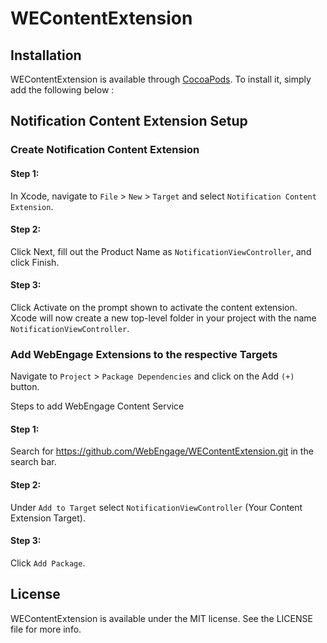 # WEContentExtension


## Installation

WEContentExtension is available through [CocoaPods](https://cocoapods.org). To install
it, simply add the following below :

## Notification Content Extension Setup
### Create Notification Content Extension
#### Step 1:
In Xcode, navigate to `File` > `New` > `Target` and select `Notification Content Extension`.

#### Step 2:
Click Next, fill out the Product Name as `NotificationViewController`, and click Finish.

#### Step 3:
Click Activate on the prompt shown to activate the content extension. Xcode will now create a new top-level folder in your project with the name `NotificationViewController`.

### Add WebEngage Extensions to the respective Targets
Navigate to `Project` > `Package Dependencies` and click on the Add `(+)` button.

Steps to add WebEngage Content Service
#### Step 1:
Search for https://github.com/WebEngage/WEContentExtension.git in the search bar.
#### Step 2:
Under `Add to Target` select  `NotificationViewController` (Your Content Extension Target).
#### Step 3:
Click `Add Package`.


## License

WEContentExtension is available under the MIT license. See the LICENSE file for more info.
